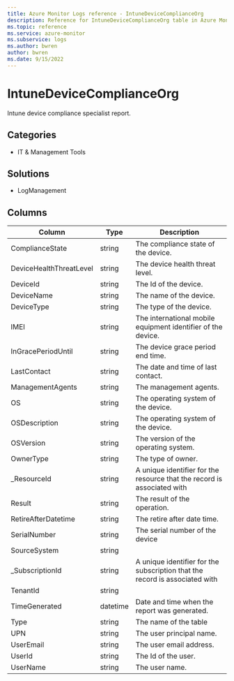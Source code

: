 ```yaml
---
title: Azure Monitor Logs reference - IntuneDeviceComplianceOrg
description: Reference for IntuneDeviceComplianceOrg table in Azure Monitor Logs.
ms.topic: reference
ms.service: azure-monitor
ms.subservice: logs
ms.author: bwren
author: bwren
ms.date: 9/15/2022
---
```


# IntuneDeviceComplianceOrg

 Intune device compliance specialist report.

## Categories

- IT & Management Tools
## Solutions

- LogManagement




## Columns

| Column | Type | Description |
| --- | --- | --- |
| ComplianceState | string | The compliance state of the device. |
| DeviceHealthThreatLevel | string | The device health threat level. |
| DeviceId | string | The Id of the device. |
| DeviceName | string | The name of the device. |
| DeviceType | string | The type of the device. |
| IMEI | string | The international mobile equipment identifier of the device. |
| InGracePeriodUntil | string | The device grace period end time. |
| LastContact | string | The date and time of last contact. |
| ManagementAgents | string | The management agents. |
| OS | string | The operating system of the device. |
| OSDescription | string | The operating system of the device. |
| OSVersion | string | The version of the operating system. |
| OwnerType | string | The type of owner. |
| _ResourceId | string | A unique identifier for the resource that the record is associated with |
| Result | string | The result of the operation. |
| RetireAfterDatetime | string | The retire after date time. |
| SerialNumber | string | The serial number of the device |
| SourceSystem | string |  |
| _SubscriptionId | string | A unique identifier for the subscription that the record is associated with |
| TenantId | string |  |
| TimeGenerated | datetime | Date and time when the report was generated. |
| Type | string | The name of the table |
| UPN | string | The user principal name. |
| UserEmail | string | The user email address. |
| UserId | string | The Id of the user. |
| UserName | string | The user name. |
